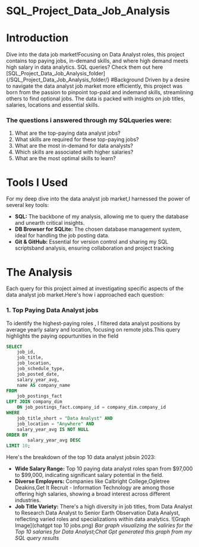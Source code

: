# SQL_Project_Data_Job_Analysis

# Introduction
Dive into the data job market!Focusing on Data Analyst roles, this project contains top paying jobs, in-demand skills, and where high demand meets high salary in data analytics.
SQL queries? Check them out here [SQL_Project_Data_Job_Analysis_folder]{/SQL_Project_Data_Job_Analysis_folder/}
#Background
Driven by a desire to navigate the data analyst job market more efficiently, this project was born from the passion to pinpoint top-paid and indemand skills, streamlining others to find optional jobs.
The data is packed with insights on job titles, salaries, locations and essential skills.

### The questions i answered through my SQLqueries were:

1. What are the top-paying data analyst jobs?
2. What skills are required for these top-paying jobs?
3. What are the most in-demand for data analysts?
4. Which skills are associated with higher salaries?
5. What are the most optimal skills to learn?

# Tools I Used
For my deep dive into the data analyst job market,I harnessed the power of several key tools:

- **SQL:** The backbone of my analysis, allowing me to query the database and unearth critical insights.
- **DB Browser for SQLite:** The chosen database management system, ideal for handling the job posting data.
- **Git & GitHub:** Essential for version control and sharing my SQL scriptsband analysis, ensuring collaboration and project tracking

# The Analysis
Each query for this project aimed at investigating specific aspects of the data analyst job market.Here's how i approached each question:

### 1. Top Paying Data Analyst jobs
To identify the highest-paying roles , I filtered data analyst positions by average yearly salary and location, focusing on remote jobs.This query highlights the paying oppurtunities in the field
```sql
SELECT 
	job_id,
	job_title,
	job_location,
	job_schedule_type,
	job_posted_date,
	salary_year_avg,
	name AS company_name
FROM 
	job_postings_fact 
LEFT JOIN company_dim 
	ON job_postings_fact.company_id = company_dim.company_id	
WHERE 
	job_title_short = "Data Analyst" AND
	job_location = "Anywhere" AND
	salary_year_avg IS NOT NULL
ORDER BY
		salary_year_avg DESC
LIMIT 10;
```
Here's the breakdown of the top 10 data analyst jobsin 2023:
- **Wide Salary Range:** Top 10 paying data analyst roles span from $97,000 to $99,000, indicating significant salary potential in the field.
- **Diverse Employers:** Companies like Calbright College,Ogletree Deakins,Get It Recruit - Information Technology are among those offering high salaries, showing a broad interest across different industries.
- **Job Title Variety:** There's a high diversity in job titles, from Data Analyst to Research Data Analyst to Senior Earth Observation Data Analyst, reflecting varied roles and specializations within data analytics.
![Graph Image](chatgpt top 10 jobs.png)
*Bar graph visualizing the saliries for the Top 10 salaries for Data Analyst;Chat Gpt generated this graph from my SQL query results*



